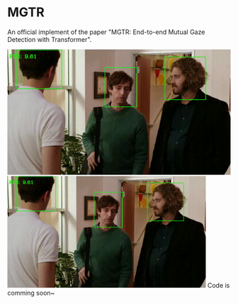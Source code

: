 # MGTR
An official implement of the paper "MGTR: End-to-end Mutual Gaze Detection with Transformer".

![Alt Text](https://github.com/Gmbition/MGTR/blob/main/viz.gif) 
<img src="https://github.com/Gmbition/MGTR/blob/main/viz.gif" alt="viz" style="zoom:70%;" />
Code is comming soon~
